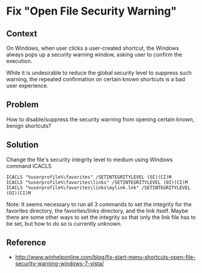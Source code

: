 # Fix "Open File Security Warning"

## Context

On Windows, when user clicks a user-created shortcut, the Windows always pops up a security warning window, asking user to confirm the execution.

While it is undesirable to reduce the global security level to suppress such warning, the repeated confirmation on certain known shortcuts is a bad user experience.

## Problem

How to disable/suppress the security warning from opening certain known, benign shortcuts?

## Solution

Change the file's security integrity level to medium using Windows command ICACLS

```
ICACLS "%userprofile%\favorites" /SETINTEGRITYLEVEL (OI)(CI)M
ICACLS "%userprofile%\favorites\links" /SETINTEGRITYLEVEL (OI)(CI)M
ICACLS "%userprofile%\favorites\links\mylink.lnk" /SETINTEGRITYLEVEL (OI)(CI)M
```

Note: It seems necessary to run all 3 commands to set the integrity for the favorites directory, the favorites/links directory, and the link itself. Maybe there are some other ways to set the integrity so that only the link file has to be set, but how to do so is currently unknown.

## Reference

*   http://www.winhelponline.com/blog/fix-start-menu-shortcuts-open-file-security-warning-windows-7-vista/
